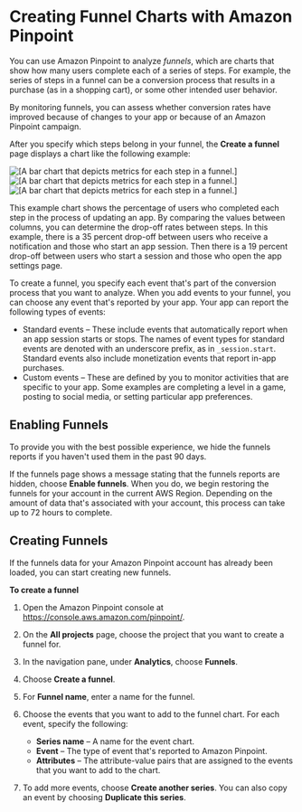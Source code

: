 # Creating Funnel Charts with Amazon Pinpoint<a name="analytics-funnels"></a>

You can use Amazon Pinpoint to analyze *funnels*, which are charts that show how many users complete each of a series of steps\. For example, the series of steps in a funnel can be a conversion process that results in a purchase \(as in a shopping cart\), or some other intended user behavior\.

By monitoring funnels, you can assess whether conversion rates have improved because of changes to your app or because of an Amazon Pinpoint campaign\.

After you specify which steps belong in your funnel, the **Create a funnel** page displays a chart like the following example:

![\[A bar chart that depicts metrics for each step in a funnel.\]](http://docs.aws.amazon.com/pinpoint/latest/userguide/images/funnel.png)![\[A bar chart that depicts metrics for each step in a funnel.\]](http://docs.aws.amazon.com/pinpoint/latest/userguide/)![\[A bar chart that depicts metrics for each step in a funnel.\]](http://docs.aws.amazon.com/pinpoint/latest/userguide/)

This example chart shows the percentage of users who completed each step in the process of updating an app\. By comparing the values between columns, you can determine the drop\-off rates between steps\. In this example, there is a 35 percent drop\-off between users who receive a notification and those who start an app session\. Then there is a 19 percent drop\-off between users who start a session and those who open the app settings page\.

To create a funnel, you specify each event that's part of the conversion process that you want to analyze\. When you add events to your funnel, you can choose any event that's reported by your app\. Your app can report the following types of events: 
+ Standard events – These include events that automatically report when an app session starts or stops\. The names of event types for standard events are denoted with an underscore prefix, as in `_session.start`\. Standard events also include monetization events that report in\-app purchases\.
+ Custom events – These are defined by you to monitor activities that are specific to your app\. Some examples are completing a level in a game, posting to social media, or setting particular app preferences\.

## Enabling Funnels<a name="analytics-funnels-load-data"></a>

To provide you with the best possible experience, we hide the funnels reports if you haven't used them in the past 90 days\.

If the funnels page shows a message stating that the funnels reports are hidden, choose **Enable funnels**\. When you do, we begin restoring the funnels for your account in the current AWS Region\. Depending on the amount of data that's associated with your account, this process can take up to 72 hours to complete\.

## Creating Funnels<a name="analytics-funnels-create"></a>

If the funnels data for your Amazon Pinpoint account has already been loaded, you can start creating new funnels\.

**To create a funnel**

1. Open the Amazon Pinpoint console at [https://console\.aws\.amazon\.com/pinpoint/](https://console.aws.amazon.com/pinpoint/)\.

1. On the **All projects** page, choose the project that you want to create a funnel for\.

1. In the navigation pane, under **Analytics**, choose **Funnels**\.

1. Choose **Create a funnel**\.

1. For **Funnel name**, enter a name for the funnel\.

1. Choose the events that you want to add to the funnel chart\. For each event, specify the following:
   + **Series name** – A name for the event chart\.
   + **Event** – The type of event that's reported to Amazon Pinpoint\.
   + **Attributes** – The attribute\-value pairs that are assigned to the events that you want to add to the chart\.

1. To add more events, choose **Create another series**\. You can also copy an event by choosing **Duplicate this series**\.